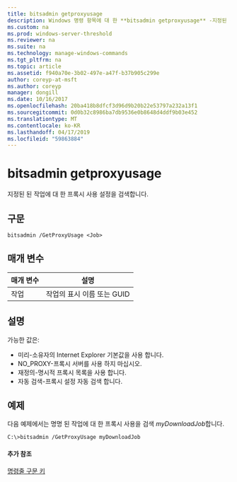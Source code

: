 ```yaml
---
title: bitsadmin getproxyusage
description: Windows 명령 항목에 대 한 **bitsadmin getproxyusage** -지정된 된 된 작업에 대 한 프록시 사용 설정을 검색 합니다.
ms.custom: na
ms.prod: windows-server-threshold
ms.reviewer: na
ms.suite: na
ms.technology: manage-windows-commands
ms.tgt_pltfrm: na
ms.topic: article
ms.assetid: f940a70e-3b02-497e-a47f-b37b905c299e
author: coreyp-at-msft
ms.author: coreyp
manager: dongill
ms.date: 10/16/2017
ms.openlocfilehash: 20ba418b8dfcf3d96d9b20b22e53797a232a13f1
ms.sourcegitcommit: 0d0b32c8986ba7db9536e0b8648d4ddf9b03e452
ms.translationtype: MT
ms.contentlocale: ko-KR
ms.lasthandoff: 04/17/2019
ms.locfileid: "59863884"
---
```

# <a name="bitsadmin-getproxyusage"></a>bitsadmin getproxyusage



지정된 된 작업에 대 한 프록시 사용 설정을 검색합니다.

## <a name="syntax"></a>구문

```
bitsadmin /GetProxyUsage <Job>
```

## <a name="parameters"></a>매개 변수

|매개 변수|설명|
|---------|-----------|
|작업|작업의 표시 이름 또는 GUID|

## <a name="remarks"></a>설명

가능한 값은:
-   미리-소유자의 Internet Explorer 기본값을 사용 합니다.
-   NO_PROXY-프록시 서버를 사용 하지 마십시오.
-   재정의-명시적 프록시 목록을 사용 합니다.
-   자동 검색-프록시 설정 자동 검색 합니다.

## <a name="BKMK_examples"></a>예제

다음 예제에서는 명명 된 작업에 대 한 프록시 사용을 검색 *myDownloadJob*합니다.
```
C:\>bitsadmin /GetProxyUsage myDownloadJob
```

#### <a name="additional-references"></a>추가 참조

[명령줄 구문 키](command-line-syntax-key.md)